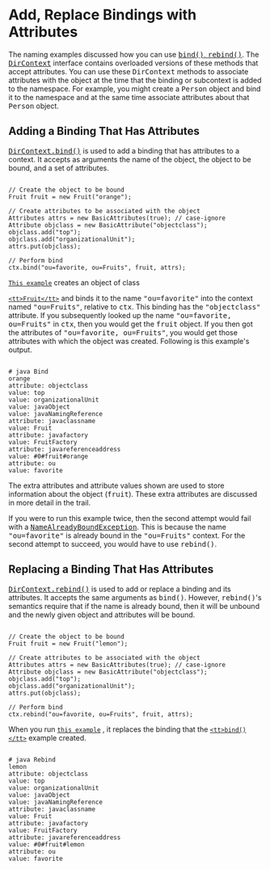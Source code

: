
# Add, Replace Bindings with Attributes

The naming examples discussed how you can use 
[<tt>bind()</tt>, <tt>rebind()</tt>](bind.html). The 
[<tt>DirContext</tt>](https://docs.oracle.com/javase/8/docs/api/javax/naming/directory/DirContext.html) interface contains overloaded versions of these methods that accept attributes. You can use these <tt>DirContext</tt> methods to associate attributes with the object at the time that the binding or subcontext is added to the namespace. For example, you might create a <tt>Person</tt> object and bind it to the namespace and at the same time associate attributes about that <tt>Person</tt> object.

## <a name="BIND" id="BIND">Adding a Binding That Has Attributes</a>


[<tt>DirContext.bind()</tt>](https://docs.oracle.com/javase/8/docs/api/javax/naming/directory/DirContext.html#bind-javax.naming.Name-java.lang.Object-javax.naming.directory.Attributes-) is used to add a binding that has attributes to a context. It accepts as arguments the name of the object, the object to be bound, and a set of attributes.

```

// Create the object to be bound
Fruit fruit = new Fruit("orange");

// Create attributes to be associated with the object
Attributes attrs = new BasicAttributes(true); // case-ignore
Attribute objclass = new BasicAttribute("objectclass");
objclass.add("top");
objclass.add("organizationalUnit");
attrs.put(objclass);

// Perform bind
ctx.bind("ou=favorite, ou=Fruits", fruit, attrs);

```


[`This example`](examples/Bind.java) creates an object of class 

[`<tt>Fruit</tt>`](examples/Fruit.java)
 and binds it to the name <tt>"ou=favorite"</tt> into the context named <tt>"ou=Fruits"</tt>, relative to <tt>ctx</tt>. This binding has the <tt>"objectclass"</tt> attribute. If you subsequently looked up the name <tt>"ou=favorite, ou=Fruits"</tt> in <tt>ctx</tt>, then you would get the <tt>fruit</tt> object. If you then got the attributes of <tt>"ou=favorite, ou=Fruits"</tt>, you would get those attributes with which the object was created. Following is this example's output.

```

# java Bind
orange
attribute: objectclass
value: top
value: organizationalUnit
value: javaObject
value: javaNamingReference
attribute: javaclassname
value: Fruit
attribute: javafactory
value: FruitFactory
attribute: javareferenceaddress
value: #0#fruit#orange
attribute: ou
value: favorite

```

The extra attributes and attribute values shown are used to store information about the object (<tt>fruit</tt>). These extra attributes are discussed in more detail in the 
 trail.

If you were to run this example twice, then the second attempt would fail with a 
[<tt>NameAlreadyBoundException</tt>](https://docs.oracle.com/javase/8/docs/api/javax/naming/NameAlreadyBoundException.html). This is because the name <tt>"ou=favorite"</tt> is already bound in the <tt>"ou=Fruits"</tt> context. For the second attempt to succeed, you would have to use <tt>rebind()</tt>.

## <a name="REBIND" id="REBIND">Replacing a Binding That Has Attributes</a>


[<tt>DirContext.rebind()</tt>](https://docs.oracle.com/javase/8/docs/api/javax/naming/directory/DirContext.html#rebind-javax.naming.Name-java.lang.Object-javax.naming.directory.Attributes-) is used to add or replace a binding and its attributes. It accepts the same arguments as <tt>bind()</tt>. However, <tt>rebind()</tt>'s semantics require that if the name is already bound, then it will be unbound and the newly given object and attributes will be bound.

```

// Create the object to be bound
Fruit fruit = new Fruit("lemon");

// Create attributes to be associated with the object
Attributes attrs = new BasicAttributes(true); // case-ignore
Attribute objclass = new BasicAttribute("objectclass");
objclass.add("top");
objclass.add("organizationalUnit");
attrs.put(objclass);

// Perform bind
ctx.rebind("ou=favorite, ou=Fruits", fruit, attrs);

```

When you run 
[`this example`](examples/Rebind.java)
, it replaces the binding that the 
[`<tt>bind()</tt>`](examples/Bind.java)
 example created.

```

# java Rebind
lemon
attribute: objectclass
value: top
value: organizationalUnit
value: javaObject
value: javaNamingReference
attribute: javaclassname
value: Fruit
attribute: javafactory
value: FruitFactory
attribute: javareferenceaddress
value: #0#fruit#lemon
attribute: ou
value: favorite

```
